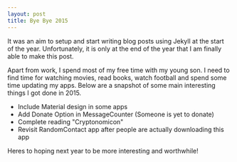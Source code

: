 ```yaml
---
layout: post
title: Bye Bye 2015
---
```


It was an aim to setup and start writing blog posts using Jekyll at the start of the year. Unfortunately, it is only at the end of the year that I am finally able to make this post.

Apart from work, I spend most of my free time with my young son. I need to find time for watching movies, read books, watch football and spend some time updating my apps. Below are a snapshot of some main interesting things I got done in 2015.

* Include Material design in some apps
* Add Donate Option in MessageCounter (Someone is yet to donate)
* Complete reading "Cryptonomicon"
* Revisit RandomContact app after people are actually downloading this app

Heres to hoping next year to be more interesting and worthwhile!
